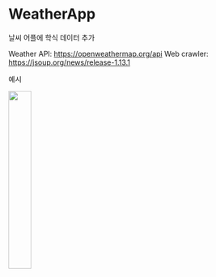 # WeatherApp

날씨 어플에 학식 데이터 추가

Weather API: https://openweathermap.org/api
Web crawler: https://jsoup.org/news/release-1.13.1


예시

<img width="30%" src="https://user-images.githubusercontent.com/66822201/212537634-555281ba-6ba9-4ccb-9a73-4ff738ec6a4d.png">